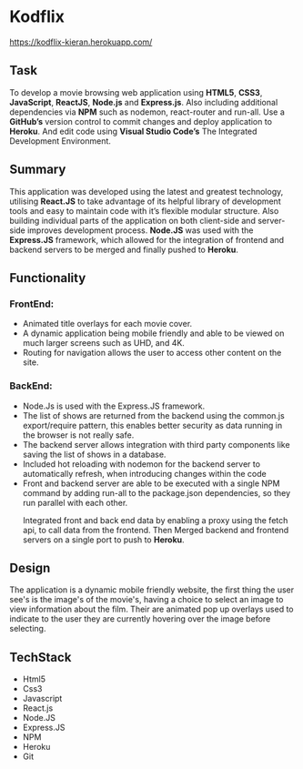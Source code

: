# Kodflix
https://kodflix-kieran.herokuapp.com/
## Task
To develop a movie browsing web application using <b>HTML5</b>, <b>CSS3</b>,  <b>JavaScript</b>, <b>ReactJS</b>, <b>Node.js</b>  and <b>Express.js</b>. Also including additional dependencies via <b>NPM</b> such as nodemon, react-router and run-all. Use a <b>GitHub’s</b> version control to commit changes and deploy application to <b>Heroku</b>.  And edit code using <b>Visual Studio Code’s</b> The Integrated Development Environment.

## Summary
This application was developed using the latest and greatest technology,  utilising <b>React.JS</b> to take advantage of its helpful library of development tools and easy to maintain code with it’s flexible modular structure.  Also building individual parts of the application on both client-side and server-side improves development process.  <b>Node.JS</b> was used with the <b>Express.JS</b> framework, which allowed for the integration of frontend and backend servers to be merged and finally pushed to <b>Heroku</b>.

## Functionality

### FrontEnd:
<ul>
    <li>Animated title overlays for each movie cover.</li>
    <li>A dynamic application being mobile friendly and able to be viewed on much larger screens such as UHD, and 4K.</li>
    <li>Routing for navigation allows the user to access other content on the site.</li>
</ul>

### BackEnd:
<ul>
  <li>Node.Js is used with the Express.JS framework.</li>
  <li>The list of shows are returned from the backend using the common.js  export/require pattern, this enables better security as data       running in the browser is not really safe.</li>
  <li>The backend server allows integration with third party components like saving the list of shows in a database.</li>
  <li>Included hot reloading with nodemon for the backend server to automatically refresh, when introducing changes within the code</li>
  <li>Front and backend server are able to be executed with a single NPM command by adding run-all to the package.json dependencies, so       they run parallel with each other.</li>

Integrated front and back end data by enabling a proxy using the fetch api, to call data from the frontend.  Then Merged backend and frontend servers on a single port to push to <b>Heroku</b>.
</ul>

## Design
The application is a dynamic mobile friendly website, the first thing the user see's is the image's of the movie's, having a choice to select an image to view information about the film. Their are animated  pop up overlays used to indicate to the user they are currently hovering over the image before selecting.

## TechStack
<ul>
  <li>Html5</li>
  <li>Css3</li>
  <li>Javascript</li>
  <li>React.js</li>
  <li>Node.JS</li>
  <li>Express.JS</li>
  <li>NPM</li>
  <li>Heroku</li>
  <li>Git</li>
</ul>






